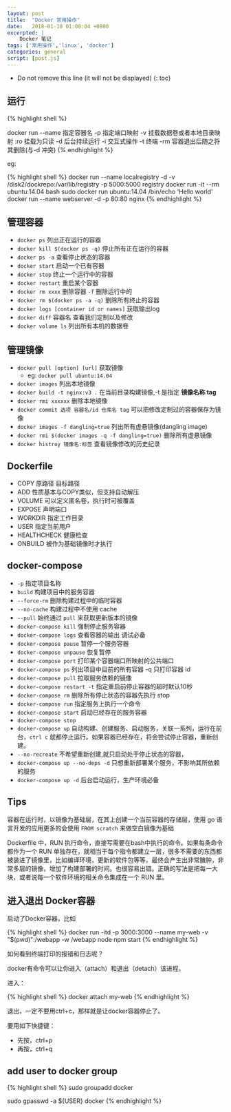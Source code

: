 ```yaml
---
layout: post
title:  "Docker 常用操作"
date:   2018-01-10 01:08:04 +0800 
excerpted: |
    Docker 笔记
tags: ['常用操作','linux', 'docker']
categories: general
script: [post.js]
---
```


* Do not remove this line (it will not be displayed)
{: toc}

## 运行

{% highlight shell %}

docker run
  --name 指定容器名
  -p 指定端口映射
  -v 挂载数据卷或者本地目录映射 :ro 挂载为只读
  -d 后台持续运行
  -i 交互式操作
  -t 终端
  -rm 容器退出后随之将其删除(与-d 冲突)
{% endhighlight %}

eg:

{% highlight shell %}
docker run --name localregistry -d -v /disk2/dockrepo:/var/lib/registry -p 5000:5000 registry
docker run -it --rm ubuntu:14.04 bash
sudo docker run ubuntu:14.04 /bin/echo 'Hello world'
docker run --name webserver -d -p 80:80 nginx
{% endhighlight %}

## 管理容器

+ `docker ps` 列出正在运行的容器
+ `docker kill $(docker ps -q)` 停止所有正在运行的容器
+ `docker ps -a` 查看停止状态的容器
+ `docker start` 启动一个已有容器
+ `docker stop` 终止一个运行中的容器
+ `docker restart` 重启某个容器
+ `docker rm xxxx` 删除容器 `-f` 删除运行中的
+ `docker rm $(docker ps -a -q)` 删除所有终止的容器
+ `docker logs [container id or names]` 获取输出log
+ `docker diff` 容器名 查看我们定制以及修改
+ `docker volume ls` 列出所有本机的数据卷

## 管理镜像

+ `docker pull [option] [url]` 获取镜像
    - eg: `docker pull ubuntu:14.04`
+ `docker images` 列出本地镜像
+ `docker build -t nginx:v3 .` 在当前目录构建镜像,-t 是指定 __镜像名称 tag__
+ `docker rmi xxxxxx` 删除本地镜像
+ `docker commit 选项 容器名/id 仓库名 tag` 可以把修改定制过的容器保存为镜像
+ `docker images -f dangling=true` 列出所有虚悬镜像(dangling image)
+ `docker rmi $(docker images -q -f dangling=true)` 删除所有虚悬镜像
+ `docker histroy 镜像名:标签`  查看镜像修改的历史纪录

## Dockerfile

+ COPY 原路径 目标路径
+ ADD 性质基本与COPY类似，但支持自动解压
+ VOLUME 可以定义匿名卷，执行时可被覆盖
+ EXPOSE 声明端口
+ WORKDIR 指定工作目录
+ USER 指定当前用户
+ HEALTHCHECK 健康检查
+ ONBUILD 被作为基础镜像时才执行

## docker-compose

+ `-p` 指定项目名称
+ `build` 构建项目中的服务容器 
+ `--force-rm` 删除构建过程中的临时容器
+ `--no-cache` 构建过程中不使用 cache
+ `--pull` 始终通过 `pull` 来获取更新版本的镜像
+ `docker-compose kill` 强制停止服务容器
+ `docker-compose logs` 查看容器的输出 调试必备
+ `docker-compose pause` 暂停一个服务容器
+ `docker-compose unpause` 恢复暂停
+ `docker-compose port` 打印某个容器端口所映射的公共端口
+ `docker-compose ps` 列出项目中目前的所有容器 -q 只打印容器 id
+ `docker-compose pull` 拉取服务依赖的镜像
+ `docker-compose restart -t` 指定重启前停止容器的超时默认10秒
+ `docker-compose rm` 删除所有停止状态的容器先执行 stop
+ `docker-compose run` 指定服务上执行一个命令
+ `docker-compose start` 启动已经存在的服务容器
+ `docker-compose stop`
+ `docker-compose up` 自动构建、创建服务、启动服务，关联一系列，运行在前台，`ctrl c` 就都停止运行。如果容器已经存在，将会尝试停止容器，重新创建。
+ `--no-recreate`  不希望重新创建,就只启动处于停止状态的容器，
+ `docker-compose up --no-deps -d` 只想重新部署某个服务，不影响其所依赖的服务
+ `docker-compose up -d` 后台启动运行，生产环境必备

## Tips

容器在运行时，以镜像为基础层，在其上创建一个当前容器的存储层，使用 go 语言开发的应用更多的会使用 `FROM scratch` 来做空白镜像为基础

Dockerfile 中，RUN 执行命令，直接写需要在bash中执行的命令。如果每条命令都作为一个 RUN 单独存在，就相当于每个指令都建立一层，很多不需要的东西都被装进了镜像里，比如编译环境，更新的软件包等等，最终会产生出非常臃肿，非常多层的镜像，增加了构建部署的时间。也很容易出错。正确的写法是把每一大块，或者说每一个软件环境的相关命令集成在一个 RUN 里。




## 进入退出 Docker容器

启动了Docker容器，比如

{% highlight shell %}
docker run -itd -p 3000:3000 --name my-web -v "$(pwd)":/webapp -w /webapp node npm start
{% endhighlight %}

如何看到终端打印的报错和日志呢？

docker有命令可以让你进入（attach）和退出（detach）该进程。

进入：

{% highlight shell %}
docker attach my-web
{% endhighlight %}

退出，一定不要用ctrl+c，那样就是让docker容器停止了。

要用如下快捷键：

+ 先按，ctrl+p
+ 再按，ctrl+q

## add user to docker group

{% highlight shell %}
sudo groupadd docker

sudo gpasswd -a ${USER} docker
{% endhighlight %}